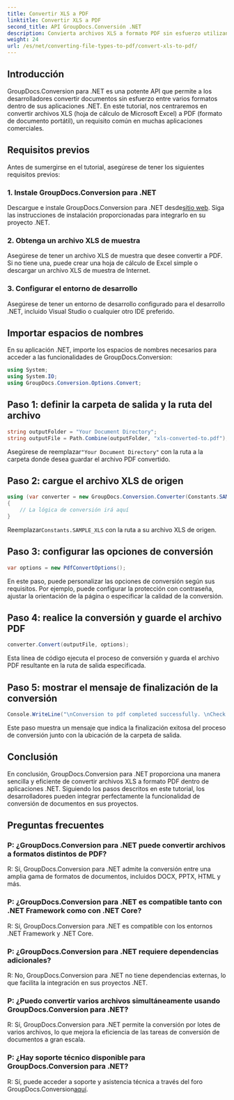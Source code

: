 ```yaml
---
title: Convertir XLS a PDF
linktitle: Convertir XLS a PDF
second_title: API GroupDocs.Conversión .NET
description: Convierta archivos XLS a formato PDF sin esfuerzo utilizando GroupDocs.Conversion para .NET. Integración perfecta, documentación completa y soporte disponibles.
weight: 24
url: /es/net/converting-file-types-to-pdf/convert-xls-to-pdf/
---
```

## Introducción
GroupDocs.Conversion para .NET es una potente API que permite a los desarrolladores convertir documentos sin esfuerzo entre varios formatos dentro de sus aplicaciones .NET. En este tutorial, nos centraremos en convertir archivos XLS (hoja de cálculo de Microsoft Excel) a PDF (formato de documento portátil), un requisito común en muchas aplicaciones comerciales.
## Requisitos previos
Antes de sumergirse en el tutorial, asegúrese de tener los siguientes requisitos previos:
### 1. Instale GroupDocs.Conversion para .NET
 Descargue e instale GroupDocs.Conversion para .NET desde[sitio web](https://releases.groupdocs.com/conversion/net/). Siga las instrucciones de instalación proporcionadas para integrarlo en su proyecto .NET.
### 2. Obtenga un archivo XLS de muestra
Asegúrese de tener un archivo XLS de muestra que desee convertir a PDF. Si no tiene una, puede crear una hoja de cálculo de Excel simple o descargar un archivo XLS de muestra de Internet.
### 3. Configurar el entorno de desarrollo
Asegúrese de tener un entorno de desarrollo configurado para el desarrollo .NET, incluido Visual Studio o cualquier otro IDE preferido.

## Importar espacios de nombres
En su aplicación .NET, importe los espacios de nombres necesarios para acceder a las funcionalidades de GroupDocs.Conversion:

```csharp
using System;
using System.IO;
using GroupDocs.Conversion.Options.Convert;
```
## Paso 1: definir la carpeta de salida y la ruta del archivo
```csharp
string outputFolder = "Your Document Directory";
string outputFile = Path.Combine(outputFolder, "xls-converted-to.pdf");
```
 Asegúrese de reemplazar`"Your Document Directory"` con la ruta a la carpeta donde desea guardar el archivo PDF convertido.
## Paso 2: cargue el archivo XLS de origen
```csharp
using (var converter = new GroupDocs.Conversion.Converter(Constants.SAMPLE_XLS))
{
    // La lógica de conversión irá aquí
}
```
 Reemplazar`Constants.SAMPLE_XLS` con la ruta a su archivo XLS de origen.
## Paso 3: configurar las opciones de conversión
```csharp
var options = new PdfConvertOptions();
```
En este paso, puede personalizar las opciones de conversión según sus requisitos. Por ejemplo, puede configurar la protección con contraseña, ajustar la orientación de la página o especificar la calidad de la conversión.
## Paso 4: realice la conversión y guarde el archivo PDF
```csharp
converter.Convert(outputFile, options);
```
Esta línea de código ejecuta el proceso de conversión y guarda el archivo PDF resultante en la ruta de salida especificada.
## Paso 5: mostrar el mensaje de finalización de la conversión
```csharp
Console.WriteLine("\nConversion to pdf completed successfully. \nCheck output in {0}", outputFolder);
```
Este paso muestra un mensaje que indica la finalización exitosa del proceso de conversión junto con la ubicación de la carpeta de salida.

## Conclusión
En conclusión, GroupDocs.Conversion para .NET proporciona una manera sencilla y eficiente de convertir archivos XLS a formato PDF dentro de aplicaciones .NET. Siguiendo los pasos descritos en este tutorial, los desarrolladores pueden integrar perfectamente la funcionalidad de conversión de documentos en sus proyectos.
## Preguntas frecuentes
### P: ¿GroupDocs.Conversion para .NET puede convertir archivos a formatos distintos de PDF?
R: Sí, GroupDocs.Conversion para .NET admite la conversión entre una amplia gama de formatos de documentos, incluidos DOCX, PPTX, HTML y más.
### P: ¿GroupDocs.Conversion para .NET es compatible tanto con .NET Framework como con .NET Core?
R: Sí, GroupDocs.Conversion para .NET es compatible con los entornos .NET Framework y .NET Core.
### P: ¿GroupDocs.Conversion para .NET requiere dependencias adicionales?
R: No, GroupDocs.Conversion para .NET no tiene dependencias externas, lo que facilita la integración en sus proyectos .NET.
### P: ¿Puedo convertir varios archivos simultáneamente usando GroupDocs.Conversion para .NET?
R: Sí, GroupDocs.Conversion para .NET permite la conversión por lotes de varios archivos, lo que mejora la eficiencia de las tareas de conversión de documentos a gran escala.
### P: ¿Hay soporte técnico disponible para GroupDocs.Conversion para .NET?
 R: Sí, puede acceder a soporte y asistencia técnica a través del foro GroupDocs.Conversion[aquí](https://forum.groupdocs.com/c/conversion/11).